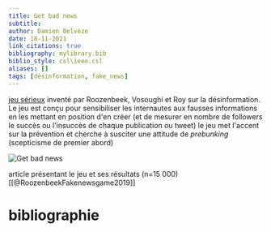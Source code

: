 ```yaml
---
title: Get bad news
subtitle:
author: Damien Belvèze
date: 18-11-2021
link_citations: true
bibliography: mylibrary.bib
biblio_style: csl\ieee.csl
aliases: []
tags: [désinformation, fake_news]
---
```


[jeu sérieux](https://www.getbadnews.com) inventé par Roozenbeek, Vosoughi et Roy sur la désinformation. Le jeu est conçu pour sensibiliser les internautes aux fausses informations en les mettant en position d'en créer (et de mesurer en nombre de followers le succès ou l'insuccès de chaque publication ou tweet)
le jeu met l'accent sur la prévention et cherche à susciter une attitude de *prebunking* (scepticisme de premier abord)

![Get bad news](getbadnews.png)

article présentant le jeu et ses résultats (n=15 000)[[@RoozenbeekFakenewsgame2019]]




# bibliographie

